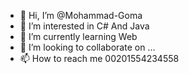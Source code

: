 - 👋 Hi, I’m @Mohammad-Goma
- 👀 I’m interested in C# And Java
- 🌱 I’m currently learning Web 
- 💞️ I’m looking to collaborate on ...
- 📫 How to reach me 00201554234558

<!---
Mohammad-Goma/Mohammad-Goma is a ✨ special ✨ repository because its `README.md` (this file) appears on your GitHub profile.
You can click the Preview link to take a look at your changes.
--->
